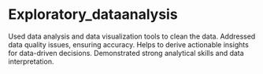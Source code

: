 # Exploratory_dataanalysis
Used data analysis and data visualization tools to clean the data.
Addressed data quality issues, ensuring accuracy.
Helps to derive actionable insights for data-driven decisions.
Demonstrated strong analytical skills and data interpretation.
